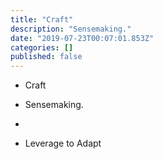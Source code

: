 ```yaml
---
title: "Craft"
description: "Sensemaking."
date: "2019-07-23T00:07:01.853Z"
categories: []
published: false
---
```


  

-   Craft
-   Sensemaking. 
-     
    
-   Leverage to Adapt
